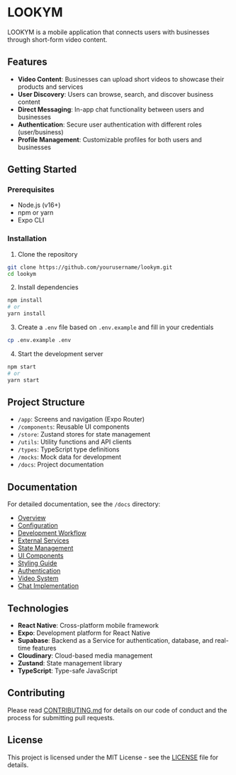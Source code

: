 # LOOKYM

LOOKYM is a mobile application that connects users with businesses through short-form video content.

## Features

* **Video Content**: Businesses can upload short videos to showcase their products and services
* **User Discovery**: Users can browse, search, and discover business content
* **Direct Messaging**: In-app chat functionality between users and businesses
* **Authentication**: Secure user authentication with different roles (user/business)
* **Profile Management**: Customizable profiles for both users and businesses

## Getting Started

### Prerequisites

* Node.js (v16+)
* npm or yarn
* Expo CLI

### Installation

1. Clone the repository

```bash
git clone https://github.com/yourusername/lookym.git
cd lookym
```

2. Install dependencies

```bash
npm install
# or
yarn install
```

3. Create a `.env` file based on `.env.example` and fill in your credentials

```bash
cp .env.example .env
```

4. Start the development server

```bash
npm start
# or
yarn start
```

## Project Structure

* `/app`: Screens and navigation (Expo Router)
* `/components`: Reusable UI components
* `/store`: Zustand stores for state management
* `/utils`: Utility functions and API clients
* `/types`: TypeScript type definitions
* `/mocks`: Mock data for development
* `/docs`: Project documentation

## Documentation

For detailed documentation, see the `/docs` directory:

* [Overview]((/docs/overview.md))
* [Configuration]((/docs/configuration.md))
* [Development Workflow]((/docs/development-workflow.md))
* [External Services]((/docs/external-services.md))
* [State Management]((/docs/state-management.md))
* [UI Components]((/docs/ui-components.md))
* [Styling Guide]((/docs/styling-guide.md))
* [Authentication]((/docs/authentication.md))
* [Video System]((/docs/video-system.md))
* [Chat Implementation]((/docs/chat-implementation.md))

## Technologies

* **React Native**: Cross-platform mobile framework
* **Expo**: Development platform for React Native
* **Supabase**: Backend as a Service for authentication, database, and real-time features
* **Cloudinary**: Cloud-based media management
* **Zustand**: State management library
* **TypeScript**: Type-safe JavaScript

## Contributing

Please read [CONTRIBUTING.md](/(CONTRIBUTING.md)) for details on our code of conduct and the process for submitting pull requests.

## License

This project is licensed under the MIT License - see the [LICENSE](/(LICENSE)) file for details.
